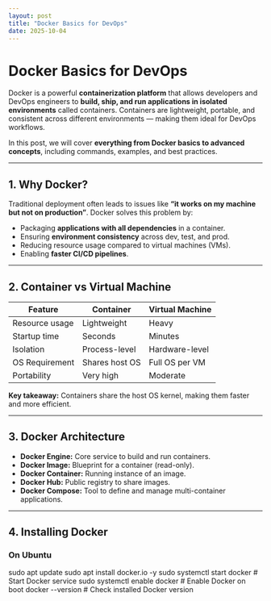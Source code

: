 ```yaml
---
layout: post
title: "Docker Basics for DevOps"
date: 2025-10-04
---
```


# Docker Basics for DevOps

Docker is a powerful **containerization platform** that allows developers and DevOps engineers to **build, ship, and run applications in isolated environments** called containers. Containers are lightweight, portable, and consistent across different environments — making them ideal for DevOps workflows.

In this post, we will cover **everything from Docker basics to advanced concepts**, including commands, examples, and best practices.

---

## 1. Why Docker?

Traditional deployment often leads to issues like **“it works on my machine but not on production”**. Docker solves this problem by:

- Packaging **applications with all dependencies** in a container.
- Ensuring **environment consistency** across dev, test, and prod.
- Reducing resource usage compared to virtual machines (VMs).
- Enabling **faster CI/CD pipelines**.

---

## 2. Container vs Virtual Machine

| Feature               | Container                   | Virtual Machine         |
|-----------------------|----------------------------|------------------------|
| Resource usage        | Lightweight                | Heavy                  |
| Startup time          | Seconds                     | Minutes                |
| Isolation             | Process-level               | Hardware-level         |
| OS Requirement        | Shares host OS              | Full OS per VM         |
| Portability           | Very high                   | Moderate               |

**Key takeaway:** Containers share the host OS kernel, making them faster and more efficient.

---

## 3. Docker Architecture

- **Docker Engine:** Core service to build and run containers.
- **Docker Image:** Blueprint for a container (read-only).
- **Docker Container:** Running instance of an image.
- **Docker Hub:** Public registry to share images.
- **Docker Compose:** Tool to define and manage multi-container applications.

---

## 4. Installing Docker

### On Ubuntu

sudo apt update
sudo apt install docker.io -y
sudo systemctl start docker       # Start Docker service
sudo systemctl enable docker      # Enable Docker on boot
docker --version                  # Check installed Docker version

